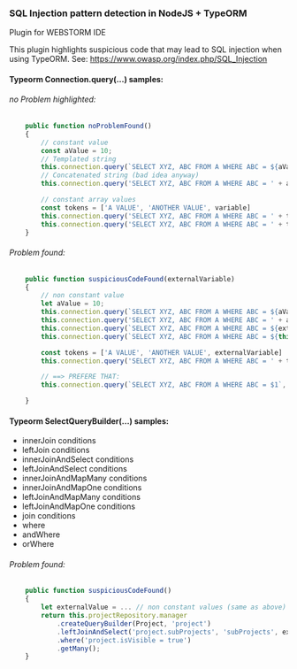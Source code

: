 ### SQL Injection pattern detection in NodeJS + TypeORM ###

Plugin for WEBSTORM IDE

This plugin highlights suspicious code that may lead to SQL injection when using TypeORM.
See: https://www.owasp.org/index.php/SQL_Injection

#### Typeorm Connection.query(...) samples:
###### no Problem highlighted:
``` javascript
    public function noProblemFound()
    {
        // constant value
        const aValue = 10;
        // Templated string
        this.connection.query(`SELECT XYZ, ABC FROM A WHERE ABC = ${aValue}`);
        // Concatenated string (bad idea anyway)
        this.connection.query('SELECT XYZ, ABC FROM A WHERE ABC = ' + aValue);

        // constant array values
        const tokens = ['A VALUE', 'ANOTHER VALUE', variable]
        this.connection.query('SELECT XYZ, ABC FROM A WHERE ABC = ' + tokens[0]);
        this.connection.query('SELECT XYZ, ABC FROM A WHERE ABC = ' + tokens[1]);
    }
```

###### Problem found:
``` javascript
    public function suspiciousCodeFound(externalVariable)
    {
        // non constant value
        let aValue = 10;
        this.connection.query(`SELECT XYZ, ABC FROM A WHERE ABC = ${aValue}`);
        this.connection.query('SELECT XYZ, ABC FROM A WHERE ABC = ' + aValue);
        this.connection.query(`SELECT XYZ, ABC FROM A WHERE ABC = ${externalVariable}`);
        this.connection.query(`SELECT XYZ, ABC FROM A WHERE ABC = ${this.getSomething()}`);

        const tokens = ['A VALUE', 'ANOTHER VALUE', externalVariable]
        this.connection.query('SELECT XYZ, ABC FROM A WHERE ABC = ' + tokens[2]);

        // ==> PREFERE THAT:
        this.connection.query(`SELECT XYZ, ABC FROM A WHERE ABC = $1`, [aValue]);

    }
```

#### Typeorm SelectQueryBuilder(...) samples:

- innerJoin conditions
- leftJoin conditions
- innerJoinAndSelect conditions
- leftJoinAndSelect conditions
- innerJoinAndMapMany conditions
- innerJoinAndMapOne conditions
- leftJoinAndMapMany conditions
- leftJoinAndMapOne conditions
- join conditions
- where
- andWhere
- orWhere

###### Problem found:
``` javascript
    public function suspiciousCodeFound()
    {
        let externalValue = ... // non constant values (same as above)
        return this.projectRepository.manager
            .createQueryBuilder(Project, 'project')
            .leftJoinAndSelect('project.subProjects', 'subProjects', externalValue)
            .where('project.isVisible = true')
            .getMany();
    }
```
